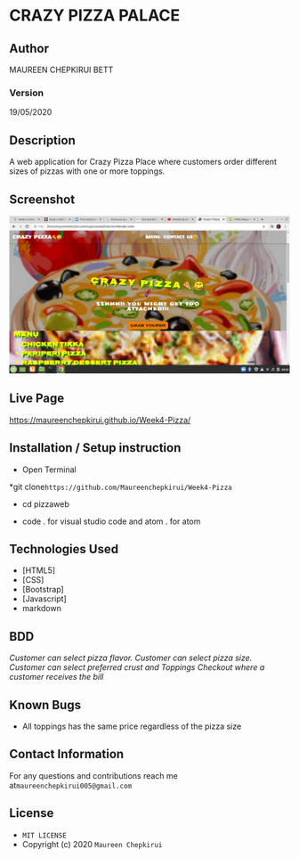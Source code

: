 # CRAZY PIZZA PALACE
## Author

MAUREEN CHEPKIRUI BETT

### Version
19/05/2020

## Description

 A web application for Crazy Pizza Place where  customers order different sizes of pizzas with one or more toppings.
## Screenshot
![](https://github.com/Maureenchepkirui/Week4-Pizza/blob/master/screenshot.png)


## Live Page
https://maureenchepkirui.github.io/Week4-Pizza/


## Installation / Setup instruction
* Open Terminal

*git clone`https://github.com/Maureenchepkirui/Week4-Pizza`

* cd pizzaweb

* code . for visual studio code and atom . for atom

## Technologies Used

* [HTML5]
* [CSS]
* [Bootstrap]
* [Javascript]
* markdown


## BDD
*Customer can select pizza flavor.*
*Customer can select pizza size.*
*Customer can select preferred crust and Toppings*
*Checkout where a customer receives the bill*

## Known Bugs

* All toppings has the same price regardless of the pizza size

## Contact Information

For any questions and contributions reach me at`maureenchepkirui005@gmail.com`

## License
* `MIT LICENSE`
* Copyright (c) 2020 `Maureen Chepkirui`
